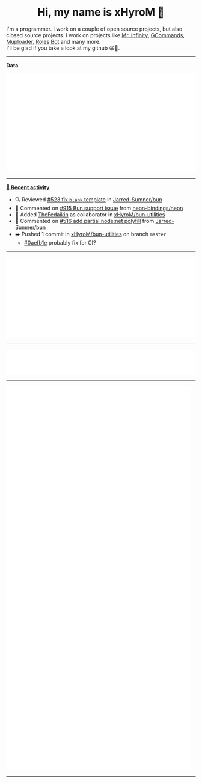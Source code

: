 <p align="center">
    <!-- <img src="https://avatars.githubusercontent.com/u/56601352" width="192" alt="hyro's pfp" /> -->
    <h1 align="center">Hi, my name is xHyroM 👋</h1>
</p>

I'm a programmer. I work on a couple of open source projects, but also closed source projects. I work on projects like [Mr. Infinity](https://discord.com/oauth2/authorize?client_id=720321585625694239&scope=bot%20applications.commands&permissions=8&redirect_uri=https://blobs.gq/imanager&prompt=consent&response_type=code), [GCommands](https://github.com/Garlic-Team/GCommands), [Muploader](https://github.com/xHyroM/Muploder), [Roles Bot](https://github.com/xHyroM/roles-bot) and many more.  
I'll be glad if you take a look at my github 😀👀.

___
**Data**

<img src="https://github.com/xHyroM/xHyroM/blob/master/.cache/base.svg">

___

**[📰 Recent activity](https://github.com/xHyroM)**
* 🔍 Reviewed [#523 fix `blank` template](https://github.com/Jarred-Sumner/bun/pull/523) in [Jarred-Sumner/bun](https://github.com/Jarred-Sumner/bun)
* 💬 Commented on [#915 Bun support issue](https://github.com/neon-bindings/neon/issues/915) from [neon-bindings/neon](https://github.com/neon-bindings/neon)
* 💼 Added [TheFedaikin](https://github.com/TheFedaikin) as collaborator in [xHyroM/bun-utilities](https://github.com/xHyroM/bun-utilities)
* 💬 Commented on [#516 add partial node:net polyfill](https://github.com/Jarred-Sumner/bun/issues/516) from [Jarred-Sumner/bun](https://github.com/Jarred-Sumner/bun)
* ➡️ Pushed 1 commit in [xHyroM/bun-utilities](https://github.com/xHyroM/bun-utilities) on branch `master`
  * [#0aefb1e](https://github.com/xHyroM/bun-utilities/commit/0aefb1e) probably fix for CI?


___

<img src="https://github.com/xHyroM/xHyroM/blob/master/.cache/isocalendar.svg">

___

<img src="https://github.com/xHyroM/xHyroM/blob/master/.cache/languages.svg">

___

<img src="https://github.com/xHyroM/xHyroM/blob/master/.cache/achievements.svg">

___
